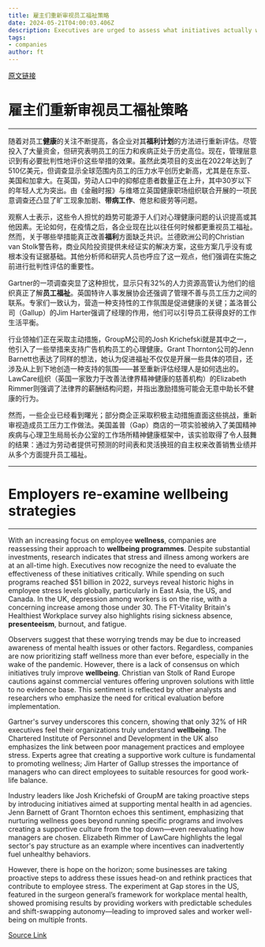 ```yaml
---
title: 雇主们重新审视员工福祉策略
date: 2024-05-21T04:00:03.406Z
description: Executives are urged to assess what initiatives actually work as stress and illness continue to rise
tags: 
- companies
author: ft
---
```


[原文链接](https://ft.com/content/e163bd4d-65ba-49b6-af12-a8cb6e111981)

# 雇主们重新审视**员工福祉策略** 

---

随着对员工**健康**的关注不断提高，各企业对其**福利计划**的方法进行重新评估。尽管投入了大量资金，但研究表明员工的压力和疾病正处于历史高位。现在，管理层意识到有必要批判性地评价这些举措的效果。虽然此类项目的支出在2022年达到了510亿美元，但调查显示全球范围内员工的压力水平创历史新高，尤其是在东亚、美国和加拿大。在英国，劳动人口中的抑郁症患者数量正在上升，其中30岁以下的年轻人尤为突出。由《金融时报》与维塔立英国健康职场组织联合开展的一项民意调查还凸显了旷工现象加剧、**带病工作**、倦怠和疲劳等问题。

观察人士表示，这些令人担忧的趋势可能源于人们对心理健康问题的认识提高或其他因素。无论如何，在疫情之后，各企业现在比以往任何时候都更重视员工福祉。然而，关于哪些举措能真正改善**福利**方面缺乏共识。兰德欧洲公司的Christian van Stolk警告称，商业风险投资提供未经证实的解决方案，这些方案几乎没有或根本没有证据基础。其他分析师和研究人员也呼应了这一观点，他们强调在实施之前进行批判性评估的重要性。

Gartner的一项调查突显了这种担忧，显示只有32%的人力资源高管认为他们的组织真正了解**员工福祉**。英国特许人事发展协会还强调了管理不善与员工压力之间的联系。专家们一致认为，营造一种支持性的工作氛围是促进健康的关键；盖洛普公司（Gallup）的Jim Harter强调了经理的作用，他们可以引导员工获得良好的工作生活平衡。

行业领袖们正在采取主动措施，GroupM公司的Josh Krichefski就是其中之一，他引入了一些举措来支持广告机构员工的心理健康。Grant Thornton公司的Jenn Barnett也表达了同样的想法，她认为促进福祉不仅仅是开展一些具体的项目，还涉及从上到下地创造一种支持的氛围——甚至重新评估经理人是如何选出的。LawCare组织（英国一家致力于改善法律界精神健康的慈善机构）的Elizabeth Rimmer则强调了法律界的薪酬结构问题，并指出激励措施可能会无意中助长不健康的行为。

然而，一些企业已经看到曙光；部分商企正采取积极主动措施直面这些挑战，重新审视造成员工压力工作做法。美国盖普（Gap）商店的一项实验被纳入了美国精神疾病与心理卫生局局长办公室的工作场所精神健康框架中，该实验取得了令人鼓舞的结果：通过为劳动者提供可预测的时间表和灵活换班的自主权来改善销售业绩并从多个方面提升员工福祉。

---

# Employers re-examine **wellbeing strategies** 

---

With an increasing focus on employee **wellness**, companies are reassessing their approach to **wellbeing programmes**. Despite substantial investments, research indicates that stress and illness among workers are at an all-time high. Executives now recognize the need to evaluate the effectiveness of these initiatives critically. While spending on such programs reached $51 billion in 2022, surveys reveal historic highs in employee stress levels globally, particularly in East Asia, the US, and Canada. In the UK, depression among workers is on the rise, with a concerning increase among those under 30. The FT-Vitality Britain's Healthiest Workplace survey also highlights rising sickness absence, **presenteeism**, burnout, and fatigue.

Observers suggest that these worrying trends may be due to increased awareness of mental health issues or other factors. Regardless, companies are now prioritizing staff wellness more than ever before, especially in the wake of the pandemic. However, there is a lack of consensus on which initiatives truly improve **wellbeing**. Christian van Stolk of Rand Europe cautions against commercial ventures offering unproven solutions with little to no evidence base. This sentiment is reflected by other analysts and researchers who emphasize the need for critical evaluation before implementation.

Gartner's survey underscores this concern, showing that only 32% of HR executives feel their organizations truly understand **wellbeing**. The Chartered Institute of Personnel and Development in the UK also emphasizes the link between poor management practices and employee stress. Experts agree that creating a supportive work culture is fundamental to promoting wellness; Jim Harter of Gallup stresses the importance of managers who can direct employees to suitable resources for good work-life balance.

Industry leaders like Josh Krichefski of GroupM are taking proactive steps by introducing initiatives aimed at supporting mental health in ad agencies. Jenn Barnett of Grant Thornton echoes this sentiment, emphasizing that nurturing wellness goes beyond running specific programs and involves creating a supportive culture from the top down—even reevaluating how managers are chosen. Elizabeth Rimmer of LawCare highlights the legal sector's pay structure as an example where incentives can inadvertently fuel unhealthy behaviors. 

However, there is hope on the horizon; some businesses are taking proactive steps to address these issues head-on and rethink practices that contribute to employee stress. The experiment at Gap stores in the US, featured in the surgeon general’s framework for workplace mental health, showed promising results by providing workers with predictable schedules and shift-swapping autonomy—leading to improved sales and worker well-being on multiple fronts.

[Source Link](https://ft.com/content/e163bd4d-65ba-49b6-af12-a8cb6e111981)

